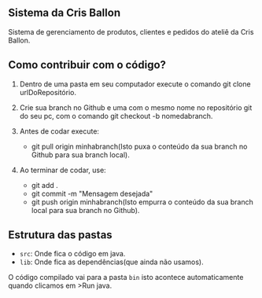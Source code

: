 ## Sistema da Cris Ballon

Sistema de gerenciamento de produtos, clientes e pedidos do ateliê da Cris Ballon.

## Como contribuir com o código?

1) Dentro de uma pasta em seu computador execute o comando git clone urlDoRepositório.

2) Crie sua branch no Github e uma com o mesmo nome no repositório git do seu pc, com o comando git checkout -b nomedabranch.

3) Antes de codar execute: 
    - git pull origin minhabranch(Isto puxa o conteúdo da sua branch no Github para sua branch local).

4) Ao terminar de codar, use:
    - git add .  
    - git commit -m "Mensagem desejada"  
    - git push origin minhabranch(Isto empurra o conteúdo da sua branch local para sua branch no Github).

## Estrutura das pastas

- `src`: Onde fica o código em java.
- `lib`: Onde fica as dependências(que ainda não usamos).

O código compilado vai para a pasta `bin` isto acontece automaticamente quando clicamos em >Run java.